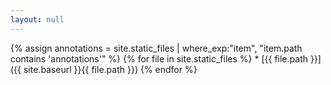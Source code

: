 ```yaml
---
layout: null
---
```

<html>
<body>
 {% assign annotations = site.static_files |  where_exp:"item",
"item.path contains 'annotations'" %}
{% for file in site.static_files %}
   * [{{ file.path }}]({{ site.baseurl }}{{ file.path }})
{% endfor %}
</body>
</html>
